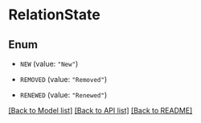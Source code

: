 # RelationState

## Enum


* `NEW` (value: `"New"`)

* `REMOVED` (value: `"Removed"`)

* `RENEWED` (value: `"Renewed"`)


[[Back to Model list]](../README.md#documentation-for-models) [[Back to API list]](../README.md#documentation-for-api-endpoints) [[Back to README]](../README.md)


